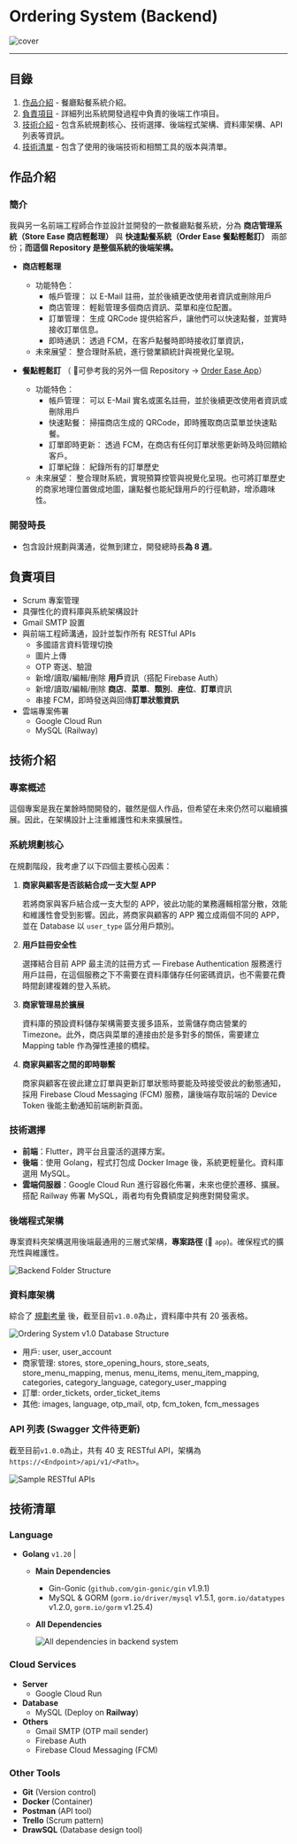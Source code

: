 # Ordering System (Backend)

![cover](screenshots/ordering_system_cover.png)

---

## 目錄

1. [作品介紹](#作品介紹) - 餐廳點餐系統介紹。
2. [負責項目](#負責項目) - 詳細列出系統開發過程中負責的後端工作項目。
3. [技術介紹](#技術介紹) - 包含系統規劃核心、技術選擇、後端程式架構、資料庫架構、API 列表等資訊。
4. [技術清單](#技術清單) - 包含了使用的後端技術和相關工具的版本與清單。

## 作品介紹

### 簡介

我與另一名前端工程師合作並設計並開發的一款餐廳點餐系統，分為 **商店管理系統（Store Ease 商店輕鬆理）** 與 **快速點餐系統（Order Ease 餐點輕鬆訂）** 兩部份；**而這個 Repository 是整個系統的後端架構。**

- **商店輕鬆理**

  - 功能特色：
    - 帳戶管理： 以 E-Mail 註冊，並於後續更改使用者資訊或刪除用戶
    - 商店管理： 輕鬆管理多個商店資訊、菜單和座位配置。
    - 訂單管理： 生成 QRCode 提供給客戶，讓他們可以快速點餐，並實時接收訂單信息。
    - 即時通訊： 透過 FCM，在客戶點餐時即時接收訂單資訊，
  - 未來展望：
    整合理財系統，進行營業額統計與視覺化呈現。

- **餐點輕鬆訂** （ :bell:可參考我的另外一個 Repository -> [Order Ease App](https://github.com/phzeng0726/order-ease-app-demo)）
  - 功能特色：
    - 帳戶管理： 可以 E-Mail 實名或匿名註冊，並於後續更改使用者資訊或刪除用戶
    - 快速點餐： 掃描商店生成的 QRCode，即時獲取商店菜單並快速點餐。
    - 訂單即時更新： 透過 FCM，在商店有任何訂單狀態更新時及時回饋給客戶。
    - 訂單紀錄： 紀錄所有的訂單歷史
  - 未來展望： 整合理財系統，實現預算控管與視覺化呈現。也可將訂單歷史的商家地理位置做成地圖，讓點餐也能紀錄用戶的行徑軌跡，增添趣味性。

### 開發時長

- 包含設計規劃與溝通，從無到建立，開發總時長**為 8 週**。

## 負責項目

- Scrum 專案管理
- 具彈性化的資料庫與系統架構設計
- Gmail SMTP 設置
- 與前端工程師溝通，設計並製作所有 RESTful APIs
  - 多國語言資料管理切換
  - 圖片上傳
  - OTP 寄送、驗證
  - 新增/讀取/編輯/刪除 **用戶**資訊（搭配 Firebase Auth）
  - 新增/讀取/編輯/刪除 **商店**、**菜單**、**類別**、**座位**、**訂單**資訊
  - 串接 FCM，即時發送與回傳**訂單狀態資訊**
- 雲端專案佈署
  - Google Cloud Run
  - MySQL (Railway)

## 技術介紹

### 專案概述

這個專案是我在業餘時間開發的，雖然是個人作品，但希望在未來仍然可以繼續擴展。因此，在架構設計上注重維護性和未來擴展性。

### 系統規劃核心

在規劃階段，我考慮了以下四個主要核心因素：

1. **商家與顧客是否該結合成一支大型 APP**

   若將商家與客戶結合成一支大型的 APP，彼此功能的業務邏輯相當分散，效能和維護性會受到影響。因此，將商家與顧客的 APP 獨立成兩個不同的 APP，並在 Database 以 `user_type` 區分用戶類別。

2. **用戶註冊安全性**

   選擇結合目前 APP 最主流的註冊方式 — Firebase Authentication 服務進行用戶註冊，在這個服務之下不需要在資料庫儲存任何密碼資訊，也不需要花費時間創建複雜的登入系統。

3. **商家管理易於擴展**

   資料庫的預設資料儲存架構需要支援多語系，並需儲存商店營業的 Timezone。此外，商店與菜單的連接由於是多對多的關係，需要建立 Mapping table 作為彈性連接的橋樑。

4. **商家與顧客之間的即時聯繫**

   商家與顧客在彼此建立訂單與更新訂單狀態時要能及時接受彼此的動態通知，採用 Firebase Cloud Messaging (FCM) 服務，讓後端存取前端的 Device Token 後能主動通知前端刷新頁面。

### 技術選擇

- **前端**：Flutter，跨平台且靈活的選擇方案。
- **後端**：使用 Golang，程式打包成 Docker Image 後，系統更輕量化。資料庫選用 MySQL。
- **雲端伺服器**：Google Cloud Run 進行容器化佈署，未來也便於遷移、擴展。搭配 Railway 佈署 MySQL，兩者均有免費額度足夠應對開發需求。

### 後端程式架構

專案資料夾架構選用後端最通用的三層式架構，**專案路徑** (📁 `app`)。確保程式的擴充性與維護性。

![Backend Folder Structure](screenshots/backend_folder_structure.png)

### 資料庫架構

綜合了 [規劃考量](#規劃考量) 後，截至目前`v1.0.0`為止，資料庫中共有 20 張表格。

![Ordering System v1.0 Database Structure](screenshots/ordering_system_database_structure.png)

- 用戶: user, user_account
- 商家管理: stores, store_opening_hours, store_seats, store_menu_mapping, menus, menu_items, menu_item_mapping, categories, category_language, category_user_mapping
- 訂單: order_tickets, order_ticket_items
- 其他: images, language, otp_mail, otp, fcm_token, fcm_messages

### API 列表 (Swagger 文件待更新)

截至目前`v1.0.0`為止，共有 40 支 RESTful API，架構為`https://<Endpoint>/api/v1/<Path>`。

![Sample RESTful APIs](screenshots/postman.png)

## 技術清單

### Language

- **Golang** `v1.20` |

  - **Main Dependencies**

    - Gin-Gonic (`github.com/gin-gonic/gin` v1.9.1)
    - MySQL & GORM (`gorm.io/driver/mysql` v1.5.1, `gorm.io/datatypes` v1.2.0, `gorm.io/gorm` v1.25.4)

  - **All Dependencies**

    ![All dependencies in backend system](screenshots/dependencies.png)

### Cloud Services

- **Server**
  - Google Cloud Run
- **Database**
  - MySQL (Deploy on **Railway**)
- **Others**
  - Gmail SMTP (OTP mail sender)
  - Firebase Auth
  - Firebase Cloud Messaging (FCM)

### Other Tools

- **Git** (Version control)
- **Docker** (Container)
- **Postman** (API tool)
- **Trello** (Scrum pattern)
- **DrawSQL** (Database design tool)
